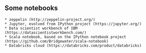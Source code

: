 ## Some notebooks 

	* zeppelin (http://zeppelin-project.org/)
	* Jupyter, evolved from IPython project (https://jupyter.org/)
	* Data scientist workbench of IBM (https://datascientistworkbench.com/)
	* Scala notebook, based on the IPython notebook project (https://github.com/Bridgewater/scala-notebook)
	* Databricks cloud (https://databricks.com/product/databricks)